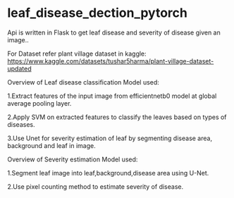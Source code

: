 # leaf_disease_dection_pytorch

Api is written in Flask to get leaf disease and severity of disease given an image..

For Dataset refer plant village dataset in kaggle:
https://www.kaggle.com/datasets/tushar5harma/plant-village-dataset-updated


Overview of Leaf disease classification Model used:

   1.Extract features of the input image from efficientnetb0 model at global average pooling layer.
   
   2.Apply SVM on extracted features to classify the leaves based on types of diseases.

   3.Use Unet for severity estimation of leaf by segmenting disease area, background and leaf in image.

Overview of Severity estimation Model used:

  1.Segment leaf image into leaf,background,disease area using U-Net.

  2.Use pixel counting method to estimate severity of disease.


